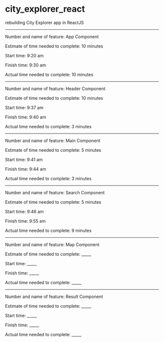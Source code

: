 # city_explorer_react
rebuilding City Explorer app in ReactJS
___

Number and name of feature: App Component

Estimate of time needed to complete: 10 minutes

Start time: 9:20 am

Finish time: 9:30 am

Actual time needed to complete: 10 minutes

___

Number and name of feature: Header Component

Estimate of time needed to complete: 10 minutes

Start time: 9:37 am

Finish time: 9:40 am

Actual time needed to complete: 3 minutes

___

Number and name of feature: Main Component

Estimate of time needed to complete: 5 minutes

Start time: 9:41 am

Finish time: 9:44 am

Actual time needed to complete: 3 minutes

___

Number and name of feature: Search Component

Estimate of time needed to complete: 5 minutes

Start time: 9:46 am

Finish time: 9:55 am

Actual time needed to complete: 9 minutes

___

Number and name of feature: Map Component

Estimate of time needed to complete: _____

Start time: _____

Finish time: _____

Actual time needed to complete: _____

___

Number and name of feature: Result Component

Estimate of time needed to complete: _____

Start time: _____

Finish time: _____

Actual time needed to complete: _____
